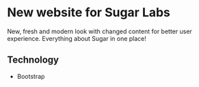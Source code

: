 # New website for Sugar Labs

New, fresh and modern look with changed content for better user experience. Everything about Sugar in one place!

## Technology

* Bootstrap

